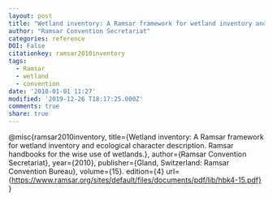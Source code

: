 ```yaml
---
layout: post
title: "Wetland inventory: A Ramsar framework for wetland inventory and ecological character description. Ramsar handbooks for the wise use of wetlands.."
author: "Ramsar Convention Secretariat"
categories: reference
DOI: False
citationkey: ramsar2010inventory
tags:
  - Ramsar
  - wetland
  - convention
date: '2010-01-01 11:27'
modified: '2019-12-26 T18:17:25.000Z'
comments: true
share: true
---
```

@misc{ramsar2010inventory,
  title={Wetland inventory: A Ramsar framework for wetland inventory and ecological character description. Ramsar handbooks for the wise use of wetlands.},
  author={Ramsar Convention Secretariat},
  year={2010},
  publisher={Gland, Switzerland: Ramsar Convention Bureau},
  volume={15}.
  edition={4}
  url={https://www.ramsar.org/sites/default/files/documents/pdf/lib/hbk4-15.pdf}
}
